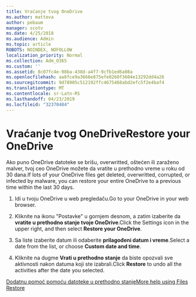 ```yaml
---
title: Vraćanje tvog OneDrive
ms.author: matteva
author: pebaum
manager: scotv
ms.date: 4/25/2018
ms.audience: Admin
ms.topic: article
ROBOTS: NOINDEX, NOFOLLOW
localization_priority: Normal
ms.collection: Adm_O365
ms.custom: ''
ms.assetid: 8c07fc4e-98ba-438d-a4f7-9cfb1ed6a08a
ms.openlocfilehash: aa8fce9a3666e875efe0260f3604e13292dd4a26
ms.sourcegitcommit: 9d78905c512192ffc4675468abd2efc5f2e4baf4
ms.translationtype: MT
ms.contentlocale: sr-Latn-RS
ms.lasthandoff: 04/23/2019
ms.locfileid: "32370484"
---
```

# <a name="restore-your-onedrive"></a><span data-ttu-id="8230c-102">Vraćanje tvog OneDrive</span><span class="sxs-lookup"><span data-stu-id="8230c-102">Restore your OneDrive</span></span>

<span data-ttu-id="8230c-103">Ako puno OneDrive datoteke se brišu, overwritted, oštećen ili zaraženo malver, tvoj ceo OneDrive možete da vratite u prethodno vreme u roku od 30 dana.</span><span class="sxs-lookup"><span data-stu-id="8230c-103">If lots of your OneDrive files get deleted, overwritted, corrupted, or infected by malware, you can restore your entire OneDrive to a previous time within the last 30 days.</span></span>
  
1. <span data-ttu-id="8230c-104">Idi u tvoju OneDrive u web pregledaču.</span><span class="sxs-lookup"><span data-stu-id="8230c-104">Go to your OneDrive in your web browser.</span></span>
    
2. <span data-ttu-id="8230c-105">Kliknite na ikonu "Postavke" u gornjem desnom, a zatim izaberite da **vratite u prethodno stanje tvoje OneDrive**.</span><span class="sxs-lookup"><span data-stu-id="8230c-105">Click the Settings icon in the upper right, and then select **Restore your OneDrive**.</span></span>
    
3. <span data-ttu-id="8230c-106">Sa liste izaberite datum ili odaberite **prilagođeni datum i vreme**.</span><span class="sxs-lookup"><span data-stu-id="8230c-106">Select a date from the list, or choose **Custom date and time**.</span></span>
    
4. <span data-ttu-id="8230c-107">Kliknite na dugme **Vrati u prethodno stanje** da biste opozvali sve aktivnosti nakon datuma koji ste izabrali.</span><span class="sxs-lookup"><span data-stu-id="8230c-107">Click **Restore** to undo all the activities after the date you selected.</span></span> 
    
[<span data-ttu-id="8230c-108">Dodatnu pomoć pomoću datoteke u prethodno stanje</span><span class="sxs-lookup"><span data-stu-id="8230c-108">More help using Files Restore</span></span>](https://go.microsoft.com/fwlink/?linkid=872874)
  

